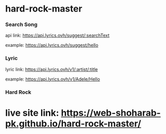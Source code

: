 # hard-rock-master

### Search Song
api link: https://api.lyrics.ovh/suggest/:searchText

example: https://api.lyrics.ovh/suggest/hello

### Lyric
lyric link: https://api.lyrics.ovh/v1/:artist/:title

example: https://api.lyrics.ovh/v1/Adele/Hello

 ### Hard Rock
 # live site link: https://web-shoharab-pk.github.io/hard-rock-master/
